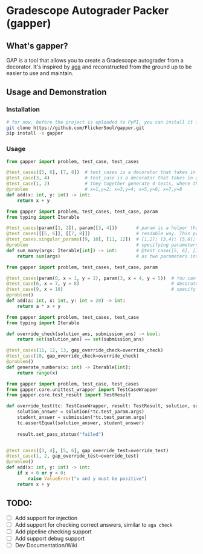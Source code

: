 # Gradescope Autograder Packer (gapper)

## What's gapper? 

GAP is a tool that allows you to create a Gradescope autograder from a decorator. It's inspired by [aga](https://github.com/rileyshahar/aga) and reconstructed from the ground up to be easier to use and maintain. 

## Usage and Demonstration

### Installation

```bash
# for now, before the project is uploaded to PyPI, you can install it from GitHub
git clone https://github.com/FlickerSoul/gapper.git
pip install -e gapper
```

### Usage 

```python
from gapper import problem, test_case, test_cases

@test_cases([5, 6], [7, 8])  # test_cases is a decorator that takes in a list of test cases
@test_case(3, 4)             # test_case is a decorator that takes in a single test case
@test_case(1, 2)             # they together generate 4 tests, where the parameters are 
@problem                     # x=1,y=2; x=3,y=4; x=5,y=6; x=7,y=8
def add(x: int, y: int) -> int:
    return x + y
```

```python
from gapper import problem, test_cases, test_case, param
from typing import Iterable

@test_cases(param([1, 2]), param([3, 4]))       # param is a helper that allows you to specify parameters, in a more 
@test_cases([[5, 6]], [[7, 8]])                 # readable way. This problem has 6 test cases, where the parameters are 
@test_cases.singular_params([9, 10], [11, 12])  # [1,2]; [3,4]; [5,6]; [7,8]; [9,10]; [11,12]. The three ways of 
@problem                                        # specifying parameters are equivalent. Note that 
def sum_many(args: Iterable[int]) -> int:       # @test_case([5, 6], [7, 8]) does not work because will treat [x, y]
    return sum(args)                            # as two parameters instead of a list.
```

```python
from gapper import problem, test_cases, test_case, param

@test_cases(param(0, x = 1, y = 2), param(3, x = 4, y = 5))  # You can also specify kwargs in the param or test_case 
@test_case(6, x = 7, y = 8)                                  # decorator. Note that using param is the only way to 
@test_case(9, x = 10)                                        # specify kwargs in test_cases.
@problem()                                                   
def add(a: int, x: int, y: int = 20) -> int:
    return a * x + y
```

```python
from gapper import problem, test_cases, test_case  
from typing import Iterable

def override_check(solution_ans, submission_ans) -> bool:
    return set(solution_ans) == set(submission_ans)

@test_cases(11, 12, 13, gap_override_check=override_check)
@test_case(10, gap_override_check=override_check)
@problem()
def generate_numbers(x: int) -> Iterable[int]:
    return range(x)
```

```python
from gapper import problem, test_case, test_cases
from gapper.core.unittest_wrapper import TestCaseWrapper
from gapper.core.test_result import TestResult

def override_test(tc: TestCaseWrapper, result: TestResult, solution, submission):
    solution_answer = solution(*tc.test_param.args)
    student_answer = submission(*tc.test_param.args)
    tc.assertEqual(solution_answer, student_answer)
    
    result.set_pass_status("failed")


@test_cases([3, 4], [5, 6], gap_override_test=override_test)
@test_case(1, 2, gap_override_test=override_test)
@problem()
def add(x: int, y: int) -> int:
    if x < 0 or y < 0:
        raise ValueError("x and y must be positive")
    return x + y
```


## TODO: 

- [ ] Add support for injection 
- [ ] Add support for checking correct answers, similar to `aga check`
- [ ] Add pipeline checking support 
- [ ] Add support debug support 
- [ ] Dev Documentation/Wiki